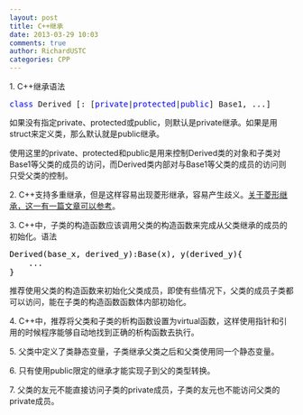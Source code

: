 ```yaml
---
layout: post
title: C++继承
date: 2013-03-29 10:03
comments: true
author: RichardUSTC
categories: CPP
---
```

<p>1. C++继承语法</p>
<div class="cnblogs_code">
<pre><span style="color: #0000ff;">class</span> Derived [: [<span style="color: #0000ff;">private</span>|<span style="color: #0000ff;">protected</span>|<span style="color: #0000ff;">public</span>] Base1, ...]</pre>
</div>
<p>如果没有指定private、protected或public，则默认是private继承。如果是用struct来定义类，那么默认就是public继承。</p>
<p>使用这里的private、protected和public是用来控制Derived类的对象和子类对Base1等父类的成员的访问，而Derived类内部对与Base1等父类的成员的访问则只受父类的控制。</p>
<p>2. C++支持多重继承，但是这样容易出现菱形继承，容易产生歧义。<a title="菱形继承" href="http://blog.csdn.net/icerlion/article/details/4409618" target="_blank">关于菱形继承，这一有一篇文章可以参考</a>。</p>
<p>3. C++中，子类的构造函数应该调用父类的构造函数来完成从父类继承的成员的初始化。语法</p>
<div class="cnblogs_code">
<pre><span style="color: #000000;">Derived(base_x, derived_y):Base(x), y(derived_y){
    ...
}</span></pre>
</div>
<p>推荐使用父类的构造函数来初始化父类成员，即使有些情况下，父类的成员子类都可以访问，能在子类的构造函数函数体内部初始化。</p>
<p>4. C++中，推荐将父类和子类的析构函数设置为virtual函数，这样使用指针和引用的时候程序能够自动地找到正确的析构函数去执行。</p>
<p>5. 父类中定义了类静态变量，子类继承父类之后和父类使用同一个静态变量。</p>
<p>6. 只有使用public限定的继承才能实现子到父的类型转换。</p>
<p>7. 父类的友元不能直接访问子类的private成员，子类的友元也不能访问父类的private成员。</p>
<p>&nbsp;</p>